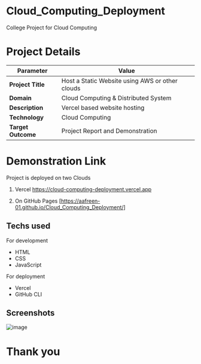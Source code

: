# Cloud_Computing_Deployment
College Project for Cloud Computing

# Project Details

| Parameter       | Value                                    |
|-----------------|------------------------------------------|
| **Project Title**   | Host a Static Website using AWS or other clouds |
| **Domain**          | Cloud Computing & Distributed System     |
| **Description**     | Vercel based website hosting             |
| **Technology**      | Cloud Computing                          |
| **Target Outcome**  | Project Report and Demonstration         |

# Demonstration Link
Project is deployed on two Clouds
1. Vercel
https://cloud-computing-deployment.vercel.app

2. On GitHub Pages
[https://aafreen-01.github.io/Cloud_Computing_Deployment/]



## Techs used
For development
  - HTML
  - CSS
  - JavaScript
    
For deployment
  - Vercel
  - GitHub CLI

## Screenshots
![image](https://github.com/techux/Cloud_Computing_Deployment/assets/58107305/88a745f9-0dea-450e-8819-37cd6f789eaf)

# Thank you
